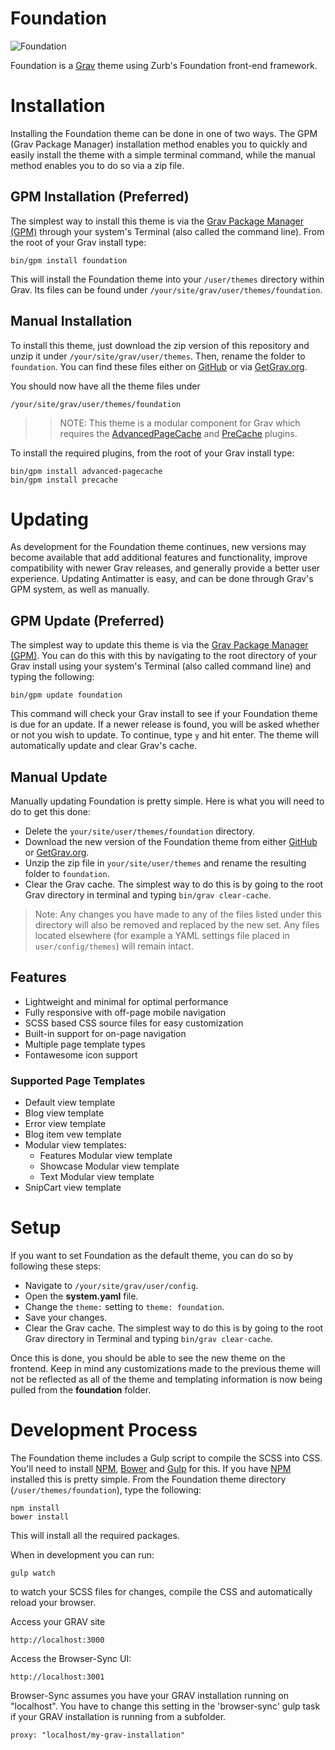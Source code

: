# Foundation

![Foundation](screenshot.jpg)

Foundation is a [Grav](http://getgrav.org) theme using Zurb's Foundation front-end framework.

# Installation

Installing the Foundation theme can be done in one of two ways. The GPM (Grav Package Manager) installation method enables you to quickly and easily install the theme with a simple terminal command, while the manual method enables you to do so via a zip file.

## GPM Installation (Preferred)

The simplest way to install this theme is via the [Grav Package Manager (GPM)](http://learn.getgrav.org/advanced/grav-gpm) through your system's Terminal (also called the command line).  From the root of your Grav install type:

    bin/gpm install foundation

This will install the Foundation theme into your `/user/themes` directory within Grav. Its files can be found under `/your/site/grav/user/themes/foundation`.

## Manual Installation

To install this theme, just download the zip version of this repository and unzip it under `/your/site/grav/user/themes`. Then, rename the folder to `foundation`. You can find these files either on [GitHub](https://github.com/brettdewoody/grav-theme-foundation) or via [GetGrav.org](http://getgrav.org/downloads/themes).

You should now have all the theme files under

    /your/site/grav/user/themes/foundation

>> NOTE: This theme is a modular component for Grav which requires the [AdvancedPageCache](https://github.com/getgrav/grav-plugin-advanced-pagecache) and [PreCache](https://github.com/getgrav/grav-plugin-precache) plugins.

To install the required plugins, from the root of your Grav install type:

    bin/gpm install advanced-pagecache
    bin/gpm install precache

# Updating

As development for the Foundation theme continues, new versions may become available that add additional features and functionality, improve compatibility with newer Grav releases, and generally provide a better user experience. Updating Antimatter is easy, and can be done through Grav's GPM system, as well as manually.

## GPM Update (Preferred)

The simplest way to update this theme is via the [Grav Package Manager (GPM)](http://learn.getgrav.org/advanced/grav-gpm). You can do this with this by navigating to the root directory of your Grav install using your system's Terminal (also called command line) and typing the following:

    bin/gpm update foundation

This command will check your Grav install to see if your Foundation theme is due for an update. If a newer release is found, you will be asked whether or not you wish to update. To continue, type `y` and hit enter. The theme will automatically update and clear Grav's cache.

## Manual Update

Manually updating Foundation is pretty simple. Here is what you will need to do to get this done:

* Delete the `your/site/user/themes/foundation` directory.
* Download the new version of the Foundation theme from either [GitHub](https://github.com/getgrav/grav-plugin-foundation) or [GetGrav.org](http://getgrav.org/downloads/themes#extras).
* Unzip the zip file in `your/site/user/themes` and rename the resulting folder to `foundation`.
* Clear the Grav cache. The simplest way to do this is by going to the root Grav directory in terminal and typing `bin/grav clear-cache`.

> Note: Any changes you have made to any of the files listed under this directory will also be removed and replaced by the new set. Any files located elsewhere (for example a YAML settings file placed in `user/config/themes`) will remain intact.

## Features

* Lightweight and minimal for optimal performance
* Fully responsive with off-page mobile navigation
* SCSS based CSS source files for easy customization
* Built-in support for on-page navigation
* Multiple page template types
* Fontawesome icon support

### Supported Page Templates

* Default view template
* Blog view template
* Error view template
* Blog item vew template
* Modular view templates:
  * Features Modular view template
  * Showcase Modular view template
  * Text Modular view template
* SnipCart view template

# Setup

If you want to set Foundation as the default theme, you can do so by following these steps:

* Navigate to `/your/site/grav/user/config`.
* Open the **system.yaml** file.
* Change the `theme:` setting to `theme: foundation`.
* Save your changes.
* Clear the Grav cache. The simplest way to do this is by going to the root Grav directory in Terminal and typing `bin/grav clear-cache`.

Once this is done, you should be able to see the new theme on the frontend. Keep in mind any customizations made to the previous theme will not be reflected as all of the theme and templating information is now being pulled from the **foundation** folder.

# Development Process

The Foundation theme includes a Gulp script to compile the SCSS into CSS. You'll need to install [NPM](https://www.npmjs.com/package/npm), [Bower](http://bower.io/) and [Gulp](http://gulpjs.com/) for this. If you have [NPM](https://www.npmjs.com/package/npm) installed this is pretty simple. From the Foundation theme directory (`/user/themes/foundation`), type the following:

    npm install
    bower install

This will install all the required packages.

When in development you can run:

    gulp watch

to watch your SCSS files for changes, compile the CSS and automatically reload your browser.

Access your GRAV site

    http://localhost:3000

Access the Browser-Sync UI:

    http://localhost:3001

Browser-Sync assumes you have your GRAV installation running on "localhost". You have to change this setting in the 'browser-sync' gulp task if your GRAV installation is running from a subfolder.

    proxy: "localhost/my-grav-installation"
